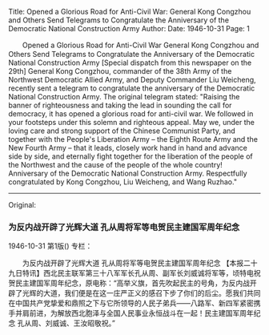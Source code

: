 Title: Opened a Glorious Road for Anti-Civil War: General Kong Congzhou and Others Send Telegrams to Congratulate the Anniversary of the Democratic National Construction Army
Author:
Date: 1946-10-31
Page: 1

　　Opened a Glorious Road for Anti-Civil War
    General Kong Congzhou and Others Send Telegrams to Congratulate the Anniversary of the Democratic National Construction Army
    [Special dispatch from this newspaper on the 29th] General Kong Congzhou, commander of the 38th Army of the Northwest Democratic Allied Army, and Deputy Commander Liu Weicheng, recently sent a telegram to congratulate the anniversary of the Democratic National Construction Army. The original telegram stated: "Raising the banner of righteousness and taking the lead in sounding the call for democracy, it has opened a glorious road for anti-civil war. We followed in your footsteps under this solemn and righteous appeal. May we, under the loving care and strong support of the Chinese Communist Party, and together with the People's Liberation Army – the Eighth Route Army and the New Fourth Army – that it leads, closely work hand in hand and advance side by side, and eternally fight together for the liberation of the people of the Northwest and the cause of the people of the whole country! Anniversary of the Democratic National Construction Army.
              Respectfully congratulated by Kong Congzhou, Liu Weicheng, and Wang Ruzhao."



<hr /> 

Original: 


### 为反内战开辟了光辉大道  孔从周将军等电贺民主建国军周年纪念

1946-10-31
第1版()
专栏：

　　为反内战开辟了光辉大道
    孔从周将军等电贺民主建国军周年纪念
    【本报二十九日特讯】西北民主联军第三十八军军长孔从周、副军长刘威诚将军等，顷特电祝贺民主建国军周年纪念，原电称：“高举义旗，首先吹起民主的号角，为反内战开辟了光辉的大道，我们便是在这一庄严正义的感召下步了你们的后尘。愿我们共同在中国共产党挚爱和鼎照之下与它所领导的人民子弟兵——八路军、新四军紧密携手并肩前进，为解放西北胞泽与全国人民事业永恒战斗在一起！民主建国军周年纪念
              孔从周、刘威诚、王汝昭敬祝。”
